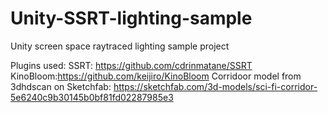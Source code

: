 # Unity-SSRT-lighting-sample
Unity screen space raytraced lighting sample project


Plugins used:
SSRT: https://github.com/cdrinmatane/SSRT
KinoBloom:https://github.com/keijiro/KinoBloom
Corridoor model from 3dhdscan on Sketchfab: https://sketchfab.com/3d-models/sci-fi-corridor-5e6240c9b30145b0bf81fd02287985e3
